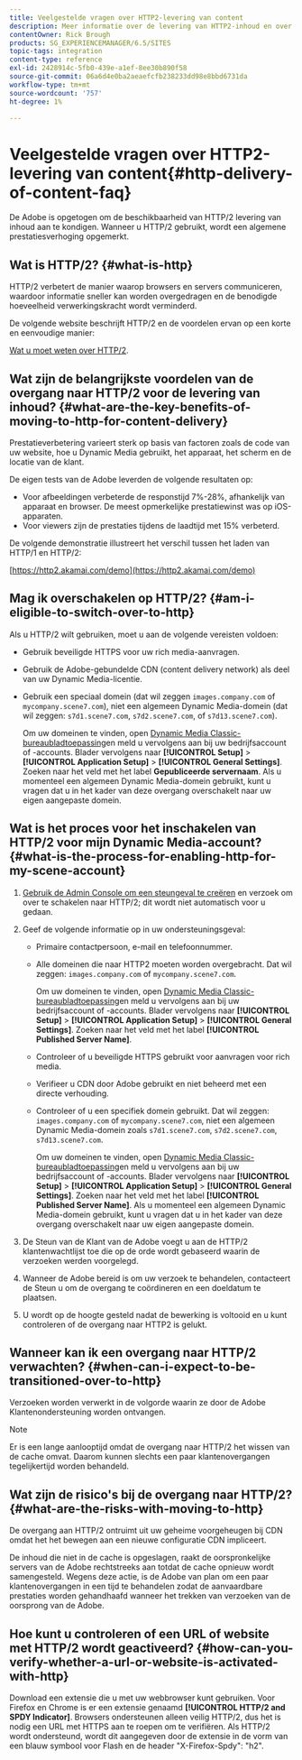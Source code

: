 ```yaml
---
title: Veelgestelde vragen over HTTP2-levering van content
description: Meer informatie over de levering van HTTP2-inhoud en over de manier waarop dit de algemene prestaties van uw webinhoud kan verbeteren.
contentOwner: Rick Brough
products: SG_EXPERIENCEMANAGER/6.5/SITES
topic-tags: integration
content-type: reference
exl-id: 2428914c-5fb0-439e-a1ef-8ee30b890f58
source-git-commit: 06a6d4e0ba2aeaefcfb238233dd98e8bbd6731da
workflow-type: tm+mt
source-wordcount: '757'
ht-degree: 1%

---
```


# Veelgestelde vragen over HTTP2-levering van content{#http-delivery-of-content-faq}

De Adobe is opgetogen om de beschikbaarheid van HTTP/2 levering van inhoud aan te kondigen. Wanneer u HTTP/2 gebruikt, wordt een algemene prestatiesverhoging opgemerkt.

## Wat is HTTP/2? {#what-is-http}

HTTP/2 verbetert de manier waarop browsers en servers communiceren, waardoor informatie sneller kan worden overgedragen en de benodigde hoeveelheid verwerkingskracht wordt verminderd.

De volgende website beschrijft HTTP/2 en de voordelen ervan op een korte en eenvoudige manier:

[Wat u moet weten over HTTP/2](https://www.engadget.com/2015-02-24-what-you-need-to-know-about-http-2.html).

## Wat zijn de belangrijkste voordelen van de overgang naar HTTP/2 voor de levering van inhoud? {#what-are-the-key-benefits-of-moving-to-http-for-content-delivery}

Prestatieverbetering varieert sterk op basis van factoren zoals de code van uw website, hoe u Dynamic Media gebruikt, het apparaat, het scherm en de locatie van de klant.

De eigen tests van de Adobe leverden de volgende resultaten op:

* Voor afbeeldingen verbeterde de responstijd 7%-28%, afhankelijk van apparaat en browser. De meest opmerkelijke prestatiewinst was op iOS-apparaten.
* Voor viewers zijn de prestaties tijdens de laadtijd met 15% verbeterd.

De volgende demonstratie illustreert het verschil tussen het laden van HTTP/1 en HTTP/2:

[https://http2.akamai.com/demo](https://http2.akamai.com/demo)

## Mag ik overschakelen op HTTP/2? {#am-i-eligible-to-switch-over-to-http}

Als u HTTP/2 wilt gebruiken, moet u aan de volgende vereisten voldoen:

* Gebruik beveiligde HTTPS voor uw rich media-aanvragen.
* Gebruik de Adobe-gebundelde CDN (content delivery network) als deel van uw Dynamic Media-licentie.
* Gebruik een speciaal domein (dat wil zeggen `images.company.com` of `mycompany.scene7.com`), niet een algemeen Dynamic Media-domein (dat wil zeggen: `s7d1.scene7.com`, `s7d2.scene7.com`, of `s7d13.scene7.com`).

  Om uw domeinen te vinden, open [Dynamic Media Classic-bureaubladtoepassing](https://experienceleague.adobe.com/docs/dynamic-media-classic/using/getting-started/signing-out.html#getting-started)en meld u vervolgens aan bij uw bedrijfsaccount of -accounts. Blader vervolgens naar **[!UICONTROL Setup]** > **[!UICONTROL Application Setup]** > **[!UICONTROL General Settings]**. Zoeken naar het veld met het label **Gepubliceerde servernaam**. Als u momenteel een algemeen Dynamic Media-domein gebruikt, kunt u vragen dat u in het kader van deze overgang overschakelt naar uw eigen aangepaste domein.

## Wat is het proces voor het inschakelen van HTTP/2 voor mijn Dynamic Media-account? {#what-is-the-process-for-enabling-http-for-my-scene-account}

1. [Gebruik de Admin Console om een steungeval te creëren](https://helpx.adobe.com/enterprise/using/support-for-experience-cloud.html) en verzoek om over te schakelen naar HTTP/2; dit wordt niet automatisch voor u gedaan.
1. Geef de volgende informatie op in uw ondersteuningsgeval:

   * Primaire contactpersoon, e-mail en telefoonnummer.
   * Alle domeinen die naar HTTP2 moeten worden overgebracht. Dat wil zeggen: `images.company.com` of `mycompany.scene7.com`.

     Om uw domeinen te vinden, open [Dynamic Media Classic-bureaubladtoepassing](https://experienceleague.adobe.com/docs/dynamic-media-classic/using/getting-started/signing-out.html#getting-started)en meld u vervolgens aan bij uw bedrijfsaccount of -accounts. Blader vervolgens naar **[!UICONTROL Setup]** > **[!UICONTROL Application Setup]** > **[!UICONTROL General Settings]**. Zoeken naar het veld met het label **[!UICONTROL Published Server Name]**.

   * Controleer of u beveiligde HTTPS gebruikt voor aanvragen voor rich media.
   * Verifieer u CDN door Adobe gebruikt en niet beheerd met een directe verhouding.
   * Controleer of u een specifiek domein gebruikt. Dat wil zeggen: `images.company.com` of `mycompany.scene7.com`, niet een algemeen Dynamic Media-domein zoals `s7d1.scene7.com`, `s7d2.scene7.com`, `s7d13.scene7.com`.

     Om uw domeinen te vinden, open [Dynamic Media Classic-bureaubladtoepassing](https://experienceleague.adobe.com/docs/dynamic-media-classic/using/getting-started/signing-out.html#getting-started)en meld u vervolgens aan bij uw bedrijfsaccount of -accounts. Blader vervolgens naar **[!UICONTROL Setup]** > **[!UICONTROL Application Setup]** > **[!UICONTROL General Settings]**. Zoeken naar het veld met het label **[!UICONTROL Published Server Name]**. Als u momenteel een algemeen Dynamic Media-domein gebruikt, kunt u vragen dat u in het kader van deze overgang overschakelt naar uw eigen aangepaste domein.

1. De Steun van de Klant van de Adobe voegt u aan de HTTP/2 klantenwachtlijst toe die op de orde wordt gebaseerd waarin de verzoeken werden voorgelegd.
1. Wanneer de Adobe bereid is om uw verzoek te behandelen, contacteert de Steun u om de overgang te coördineren en een doeldatum te plaatsen.
1. U wordt op de hoogte gesteld nadat de bewerking is voltooid en u kunt controleren of de overgang naar HTTP2 is gelukt.

## Wanneer kan ik een overgang naar HTTP/2 verwachten? {#when-can-i-expect-to-be-transitioned-over-to-http}

Verzoeken worden verwerkt in de volgorde waarin ze door de Adobe Klantenondersteuning worden ontvangen.

>[!NOTE]
>
>Er is een lange aanlooptijd omdat de overgang naar HTTP/2 het wissen van de cache omvat. Daarom kunnen slechts een paar klantenovergangen tegelijkertijd worden behandeld.

## Wat zijn de risico&#39;s bij de overgang naar HTTP/2? {#what-are-the-risks-with-moving-to-http}

De overgang aan HTTP/2 ontruimt uit uw geheime voorgeheugen bij CDN omdat het het bewegen aan een nieuwe configuratie CDN impliceert.

De inhoud die niet in de cache is opgeslagen, raakt de oorspronkelijke servers van de Adobe rechtstreeks aan totdat de cache opnieuw wordt samengesteld. Wegens deze actie, is de Adobe van plan om een paar klantenovergangen in een tijd te behandelen zodat de aanvaardbare prestaties worden gehandhaafd wanneer het trekken van verzoeken van de oorsprong van de Adobe.

## Hoe kunt u controleren of een URL of website met HTTP/2 wordt geactiveerd? {#how-can-you-verify-whether-a-url-or-website-is-activated-with-http}

Download een extensie die u met uw webbrowser kunt gebruiken. Voor Firefox en Chrome is er een extensie genaamd **[!UICONTROL HTTP/2 and SPDY Indicator]**. Browsers ondersteunen alleen veilig HTTP/2, dus het is nodig een URL met HTTPS aan te roepen om te verifiëren. Als HTTP/2 wordt ondersteund, wordt dit aangegeven door de extensie in de vorm van een blauw symbool voor Flash en de header &quot;X-Firefox-Spdy&quot;: &quot;h2&quot;.
